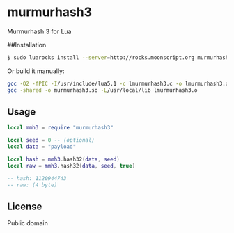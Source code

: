 murmurhash3
===========

Murmurhash 3 for Lua

##Installation

```bash
$ sudo luarocks install --server=http://rocks.moonscript.org murmurhash3
```

Or build it manually:

```bash
gcc -O2 -fPIC -I/usr/include/lua5.1 -c lmurmurhash3.c -o lmurmurhash3.o
gcc -shared -o murmurhash3.so -L/usr/local/lib lmurmurhash3.o
```

## Usage

```lua
local mmh3 = require "murmurhash3"

local seed = 0 -- (optional)
local data = "payload"

local hash = mmh3.hash32(data, seed)
local raw = mmh3.hash32(data, seed, true)

-- hash: 1120944743
-- raw: (4 byte)
```

## License

Public domain
